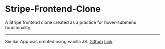 # Stripe-Frontend-Clone

A Stripe frontend clone created as a practice for hover-submenu functionality.

---

Similar App was created using vanilla JS. [Github](https://github.com/SirZeck/Stripe-Frontend-clone) [Link](https://sirzeck.github.io/Stripe-Frontend-clone/)
